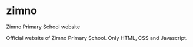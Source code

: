 # zimno
Zimno Primary School website

Official website of Zimno Primary School. Only HTML, CSS and Javascript.
